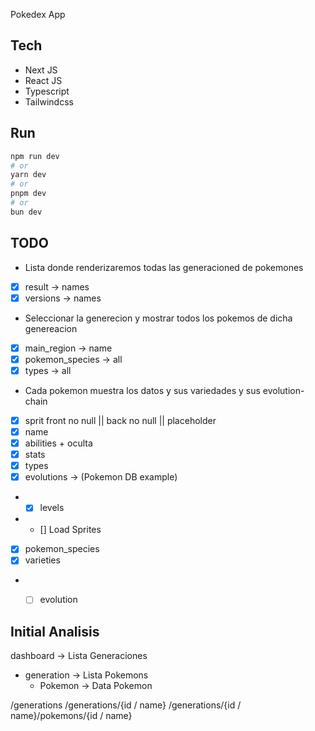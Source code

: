 Pokedex App

## Tech

- Next JS
- React JS
- Typescript
- Tailwindcss

## Run

```bash
npm run dev
# or
yarn dev
# or
pnpm dev
# or
bun dev
```

## TODO

- Lista donde renderizaremos todas las generacioned de pokemones 
- [x] result -> names
- [x] versions -> names

- Seleccionar la generecion y mostrar todos los pokemos de dicha genereacion
- [x] main_region -> name
- [x] pokemon_species -> all
- [x] types -> all

- Cada pokemon muestra los datos y sus variedades y sus evolution-chain
- [x] sprit front no null || back no null || placeholder
- [x] name
- [x] abilities + oculta
- [x] stats
- [x] types
- [x] evolutions -> (Pokemon DB example)
- - [x] levels
- - [] Load Sprites
- [x] pokemon_species 
- [x] varieties
- - [ ] evolution 


## Initial Analisis

dashboard -> Lista Generaciones
 - generation -> Lista Pokemons
    - Pokemon -> Data Pokemon


/generations 
/generations/{id / name}
/generations/{id / name}/pokemons/{id / name}